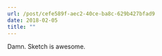 ```yaml
---
url: /post/cefe589f-aec2-40ce-ba8c-629b427bfad9
date: 2018-02-05
title: ""
---
```


Damn. Sketch is awesome.
